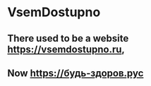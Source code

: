 # VsemDostupno

## There used to be a website https://vsemdostupno.ru, 

## Now https://будь-здоров.рус
